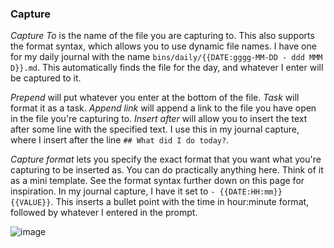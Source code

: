 ### Capture
_Capture To_ is the name of the file you are capturing to. This also supports the format syntax, which allows you to use dynamic file names.
I have one for my daily journal with the name `bins/daily/{{DATE:gggg-MM-DD - ddd MMM D}}.md`. This automatically finds the file for the day, and whatever I enter will be captured to it.

_Prepend_ will put whatever you enter at the bottom of the file.
_Task_ will format it as a task.
_Append link_ will append a link to the file you have open in the file you're capturing to.
_Insert after_ will allow you to insert the text after some line with the specified text. I use this in my journal capture, where I insert after the line `## What did I do today?`.

_Capture format_ lets you specify the exact format that you want what you're capturing to be inserted as. You can do practically anything here. Think of it as a mini template.
See the format syntax further down on this page for inspiration.
In my journal capture, I have it set to `- {{DATE:HH:mm}} {{VALUE}}`. This inserts a bullet point with the time in hour:minute format, followed by whatever I entered in the prompt.

![image](https://user-images.githubusercontent.com/29108628/121774039-4d6a5a00-cb80-11eb-89be-0aceefaa658b.png)
